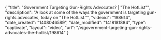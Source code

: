 {
    "title": "Government Targeting Gun-Rights Advocates? | \"The HotList\"",
    "description": "A look at some of the ways the government is targeting gun-rights advocates, today on \"The HotList.\"",
    "videoid": "198614",
    "date_created": "1408046589",
    "date_modified": "1418181884",
    "type": "captivate",
    "layout": "video",
    "url": "\/v\/government-targeting-gun-rights-advocates-the-hotlist\/198614"
}